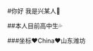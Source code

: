 #你好 我是兴某人:wave:

##本人目前高中生:sweat_drops: 

###坐标:heart:China:heart:山东潍坊


















<!--
Here are some ideas to get you started:
- 🔭 I’m currently working on ...
- 🌱 I’m currently learning ...
- 👯 I’m looking to collaborate on ...
- 🤔 I’m looking for help with ...
- 💬 Ask me about ...
- 📫 How to reach me: ...
- 😄 Pronouns: ...
- ⚡ Fun fact: ...
-->
